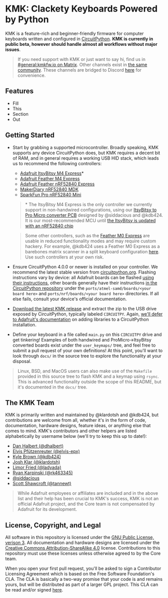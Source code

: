 # KMK: Clackety Keyboards Powered by Python

KMK is a feature-rich and beginner-friendly firmware for computer keyboards
written and configured in
[CircuitPython](https://github.com/adafruit/circuitpython). **KMK is currently
in public beta, however should handle almost all workflows without major
issues**.

> If you need support with KMK or just want to say hi, find us in
> [#general:kmkfw.io on Matrix](https://matrix.to/#/#general:kmkfw.io). Other
> channels exist in [the same community](https://matrix.to/#/+kmk:kmkfw.io).
> These channels are bridged to Discord [here](https://discordapp.com/widget?id=493256121075761173&theme=dark)
> for convenience.

## Features

- Fill
- This
- Section
- Out

## Getting Started

- Start by grabbing a supported microcontroller. Broadly speaking, KMK supports
  any device CircuitPython does, but KMK requires a decent bit of RAM, and in
  general requires a working USB HID stack, which leads us to recommend the
  following controllers:

  * [Adafruit ItsyBitsy M4 Express](https://www.adafruit.com/product/3800)\*
  * [Adafruit Feather M4 Express](https://www.adafruit.com/product/3857)
  * [Adafruit Feather nRF52840 Express](https://www.adafruit.com/product/4062)
  * [MakerDiary nRF52840 MDK](https://store.makerdiary.com/collections/frontpage/products/nrf52840-mdk-iot-development-kit)
  * [SparkFun Pro nRF52840 Mini](https://www.sparkfun.com/products/15025)

  > \* The ItsyBitsy M4 Express is the only controller we currently support in
  > non-handwired configurations, using our [ItsyBitsy to Pro Micro converter
  > PCB](https://github.com/KMKfw/kmk_firmware/tree/master/hardware) designed by
  > @siddacious and @kdb424. It is our most-recommended MCU until [the ItsyBitsy is
  > updated with an nRF52840
  > chip](https://blog.adafruit.com/2019/01/26/comingsoon-itsybitsy-nrf52480-runs-circuitpython-adafruit-circuitpython-adafruit-circuitpython/)

  > Some other controllers, such as the [Feather M0 Express](https://www.adafruit.com/product/3403)
  > are usable in reduced functionality modes and may require custom hackery.
  > For example, @kdb424 uses a Feather M0 Express as a barebones matrix scanner
  > in a split keyboard configuration
  > [here](https://github.com/KMKfw/kmk_firmware/commit/1f84079dc8aadeb9627c4762d9f9fb855292c4a2).
  > Use such controllers at your own risk.

- Ensure CircuitPython 4.0.0 or newer is installed on your controller. We
  recommend the latest stable version from
  [circuitpython.org](https://circuitpython.org/downloads). Flashing
  instructions vary by device: all Adafruit boards can be flashed [using their
  instructions](https://learn.adafruit.com/welcome-to-circuitpython/installing-circuitpython),
  other boards generally have their instructions [in the CircuitPython
  repository](https://github.com/adafruit/circuitpython) under the
  `ports/atmel-samd/boards/<your board here>` and `ports/nrf/boards/<your board
  here>` directories. If all else fails, consult your device's official
  documentation.

- [Download the latest KMK release](https://cdn.kmkfw.io/kmk-latest-beta.zip) and
  extract the zip to the USB drive exposed by CircuitPython, typically labeled
  `CIRCUITPY`.  Again, [we'll defer to Adafruit's
  documentation](https://learn.adafruit.com/welcome-to-circuitpython/circuitpython-libraries)
  on adding libraries to a CircuitPython installation.

- Define your keyboard in a file called `main.py` on this `CIRCUITPY` drive and
  get tinkering! Examples of both handwired and ProMicro-\>ItsyBitsy converted
  boards exist under the `user_keymaps/` tree, and feel free to submit a pull
  request of your own definitions! At this point, you'll want to look through
  `docs/` in the source tree to explore the functionality at your disposal.

> Linux, BSD, and MacOS users can also make use of the `Makefile` provided in
> this source tree to flash KMK and a keymap using `rsync`. This is advanced
> functionality outside the scope of this README, but it's documented in the
> `docs/` tree.

## The KMK Team

KMK is primarily written and maintained by @klardotsh and @kdb424, but
contributions are welcome from all, whether it's in the form of code,
documentation, hardware designs, feature ideas, or anything else that comes to
mind. KMK's contributors and other helpers are listed alphabetically by username
below (we'll try to keep this up to date!):

- [Dan Halbert (@dhalbert)](https://github.com/dhalbert)
- [Elvis Pfützenreuter (@elvis-epx)](https://github.com/elvis-epx)
- [Kyle Brown (@kdb424)](https://github.com/kdb424)
- [Josh Klar (@klardotsh)](https://github.com/klardotsh)
- [Limor Fried (@ladyada)](https://github.com/ladyada)
- [Ryan Karpinski (@rk463345)](https://github.com/rk463345)
- [@siddacious](https://github.com/siddacious)
- [Scott Shawcroft (@tannewt)](https://github.com/tannewt)

> While Adafruit employees or affiliates are included and in the above list and
> their help has been crucial to KMK's success, KMK is not an official Adafruit
> project, and the Core team is not compensated by Adafruit for its development.

## License, Copyright, and Legal

All software in this repository is licensed under the [GNU Public License,
verison 3](https://tldrlegal.com/license/gnu-general-public-license-v3-(gpl-3)).
All documentation and hardware designs are licensed under the [Creative Commons
Attribution-ShareAlike 4.0](https://creativecommons.org/licenses/by-sa/4.0/)
license. Contributions to this repository must use these licenses unless
otherwise agreed to by the Core team.

When you open your first pull request, you'll be asked to sign a Contributor
Licensing Agreement which is based on the Free Software Foundation's CLA. The
CLA is basically a two-way promise that your code is and remains yours, but will
be distributed as part of a larger GPL project. This CLA can be read and/or
signed [here](https://cla-assistant.io/kmkfw/kmk_firmware).
